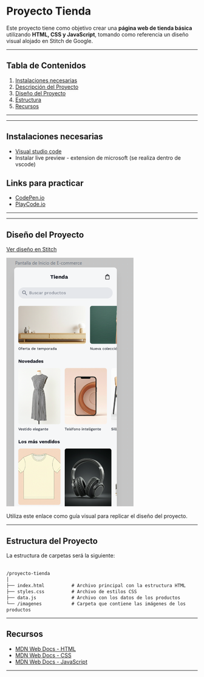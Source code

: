 


# Proyecto Tienda

Este proyecto tiene como objetivo crear una **página web de tienda básica** utilizando **HTML, CSS y JavaScript**, tomando como referencia un diseño visual alojado en Stitch de Google.

---


## Tabla de Contenidos

1. [Instalaciones necesarias](#instalaciones)
2. [Descripción del Proyecto](#descripción-del-proyecto)
3. [Diseño del Proyecto](#diseño-del-Proyecto)
4. [Estructura](#estructura-del-Proyecto)
5. [Recursos](#recursos)
---

---
## Instalaciones necesarias

* [Visual studio code](https://code.visualstudio.com/)
* Instalar live preview - extension de microsoft (se realiza dentro de vscode)

## Links para practicar  
* <a href="https://codepen.io/tunk/pen/nrXmNJ" target="_blank">CodePen.io</a>
* <a href="https://playcode.io/2589637" target="_blank">PlayCode.io</a>

---


---

##  Diseño del Proyecto

 [Ver diseño en Stitch](https://stitch.withgoogle.com/projects/17531138555422829000)

![alt text](image.png)

Utiliza este enlace como guía visual para replicar el diseño del proyecto.

---

##  Estructura del Proyecto

La estructura de carpetas será la siguiente:

```

/proyecto-tienda
│
├── index.html          # Archivo principal con la estructura HTML
├── styles.css          # Archivo de estilos CSS
├── data.js             # Archivo con los datos de los productos
└── /imagenes           # Carpeta que contiene las imágenes de los productos

```

---

## Recursos

* [MDN Web Docs - HTML](https://developer.mozilla.org/es/docs/Web/HTML)
* [MDN Web Docs - CSS](https://developer.mozilla.org/es/docs/Web/CSS)
* [MDN Web Docs - JavaScript](https://developer.mozilla.org/es/docs/Web/JavaScript)

---